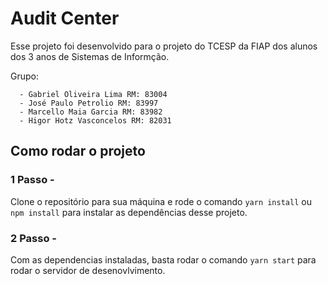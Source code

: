 # Audit Center

Esse projeto foi desenvolvido para o projeto do TCESP da FIAP dos alunos dos 3 anos de Sistemas de Informção.

Grupo:
```
  - Gabriel Oliveira Lima RM: 83004
  - José Paulo Petrolio RM: 83997
  - Marcello Maia Garcia RM: 83982
  - Higor Hotz Vasconcelos RM: 82031
```

## Como rodar o projeto

### 1 Passo -

Clone o repositório para sua máquina e rode o comando `yarn install` ou `npm install` para instalar as dependências desse projeto.

### 2 Passo -

Com as dependencias instaladas, basta rodar o comando ```yarn start``` para rodar o servidor de desenovlvimento.
